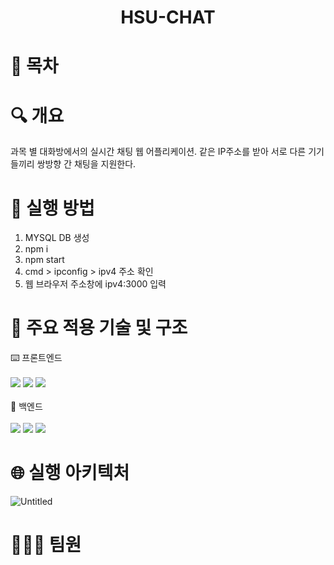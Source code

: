 # <div align="center">HSU-CHAT

# 📄 목차


# 🔍 개요
과목 별 대화방에서의 실시간 채팅 웹 어플리케이션. 같은 IP주소를 받아 서로 다른 기기들끼리 쌍방향 간 채팅을 지원한다. 

# 📁 실행 방법
1. MYSQL DB 생성<br>
2. npm i<br>
3. npm start<br>
4. cmd > ipconfig > ipv4 주소 확인<br>
5. 웹 브라우저 주소창에 ipv4:3000 입력<br>

# 🔗 주요 적용 기술 및 구조
⌨️ 프론트엔드<br><br> <img src="https://img.shields.io/badge/html5-E34F26?style=for-the-badge&logo=html5&logoColor=white"> <img src="https://img.shields.io/badge/css-1572B6?style=for-the-badge&logo=css3&logoColor=white">  <img src="https://img.shields.io/badge/javascript-F7DF1E?style=for-the-badge&logo=javascript&logoColor=black"> <br><br>
📡 백엔드<br><br>  <img src="https://img.shields.io/badge/javascript-F7DF1E?style=for-the-badge&logo=javascript&logoColor=black"> <img src="https://img.shields.io/badge/node.js-339933?style=for-the-badge&logo=Node.js&logoColor=white"> <img src="https://img.shields.io/badge/mysql-4479A1?style=for-the-badge&logo=mysql&logoColor=white"> 
    
# 🌐 실행 아키텍처
![Untitled](https://user-images.githubusercontent.com/84308554/152974072-3e5480e7-f519-42a9-864f-9a4750256d51.png)

# 👨🏻‍💻 팀원
